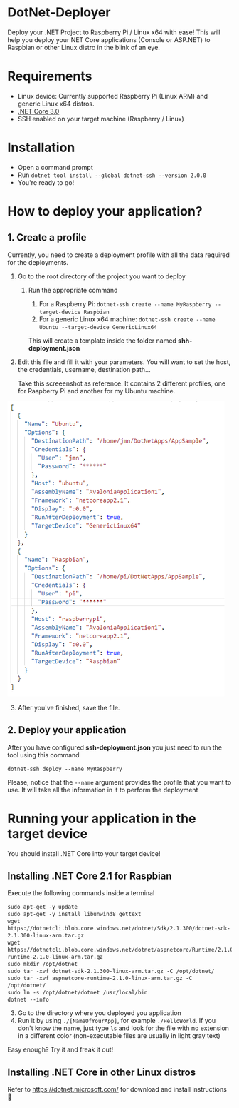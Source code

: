 ﻿# DotNet-Deployer
Deploy your .NET Project to Raspberry Pi / Linux x64 with ease!
This will help you deploy your NET Core applications (Console or ASP.NET) to Raspbian or other Linux distro in the blink of an eye. 

# Requirements

- Linux device: Currently supported Raspberry Pi (Linux ARM) and generic Linux x64 distros.
- [.NET Core 3.0](https://www.microsoft.com/net/download)
- SSH enabled on your target machine (Raspberry / Linux)

# Installation
- Open a command prompt
- Run `dotnet tool install --global dotnet-ssh --version 2.0.0`
- You're ready to go!

# How to deploy your application?

## 1. Create a profile

Currently, you need to create a deployment profile with all the data required for the deployments.

1.  Go to the root directory of the project you want to deploy
    1. Run the appropriate command    
        1. For a Raspberry Pi: `dotnet-ssh create --name MyRaspberry --target-device Raspbian`
        2. For a generic Linux x64 machine: `dotnet-ssh create --name Ubuntu --target-device GenericLinux64`
    
		This will create a template inside the folder named **shh-deployment.json**
2. Edit this file and fill it with your parameters. You will want to set the host, the credentials, username, destination path...

	Take this screeenshot as reference. It contains 2 different profiles, one for Raspberry Pi and another for my Ubuntu machine.

![Ssh Deployment Json](Docs/Ssh-Deployment-Json.png)

3. After you've finished, save the file.

## 2. Deploy your application

After you have configured **ssh-deployment.json** you just need to run the tool using this command
```
dotnet-ssh deploy --name MyRaspberry 
```

Please, notice that the `--name` argument provides the profile that you want to use. It will take all the information in it to perform the deployment

# Running your application in the target device
You should install .NET Core into your target device! 

## Installing .NET Core 2.1 for Raspbian

Execute the following commands inside a terminal
```
sudo apt-get -y update
sudo apt-get -y install libunwind8 gettext
wget https://dotnetcli.blob.core.windows.net/dotnet/Sdk/2.1.300/dotnet-sdk-2.1.300-linux-arm.tar.gz
wget https://dotnetcli.blob.core.windows.net/dotnet/aspnetcore/Runtime/2.1.0/aspnetcore-runtime-2.1.0-linux-arm.tar.gz
sudo mkdir /opt/dotnet
sudo tar -xvf dotnet-sdk-2.1.300-linux-arm.tar.gz -C /opt/dotnet/
sudo tar -xvf aspnetcore-runtime-2.1.0-linux-arm.tar.gz -C /opt/dotnet/
sudo ln -s /opt/dotnet/dotnet /usr/local/bin
dotnet --info
```
3. Go to the directory where you deployed you application
4. Run it by using `./[NameOfYourApp]`, for example `./HelloWorld`. If you don't know the name, just type `ls` and look for the file with no extension in a different color (non-executable files are usually in light gray text)

Easy enough? Try it and freak it out!

## Installing .NET Core in other Linux distros

Refer to https://dotnet.microsoft.com/ for download and install instructions 🐔
